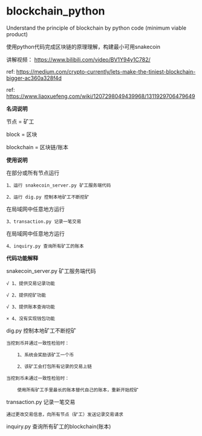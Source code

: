 # blockchain_python
Understand the principle of blockchain by python code (minimum viable product)

使用python代码完成区块链的原理理解，构建最小可用snakecoin

讲解视频： https://www.bilibili.com/video/BV1Y94y1C782/

ref: https://medium.com/crypto-currently/lets-make-the-tiniest-blockchain-bigger-ac360a328f4d

ref: https://www.liaoxuefeng.com/wiki/1207298049439968/1311929706479649


**名词说明**

节点 = 矿工

block = 区块

blockchain = 区块链/账本

**使用说明**

在部分或所有节点运行

    1、运行 snakecoin_server.py 矿工服务端代码
    
    2、运行 dig.py 控制本地矿工不断挖矿
    
在局域网中任意地方运行

    3、transaction.py 记录一笔交易
    
在局域网中任意地方运行

    4、inquiry.py 查询所有矿工的账本

**代码功能解释**

snakecoin_server.py 矿工服务端代码

    √ 1、提供交易记录功能

    √ 2、提供挖矿功能

    √ 3、提供账本查询功能

    × 4、没有实现钱包功能

dig.py 控制本地矿工不断挖矿

    当挖到币并通过一致性检验时：

        1、系统会奖励该矿工一个币
    
        2、该矿工会打包所有记录的交易上链
    
    当挖到币未通过一致性检验时：

        使用所有矿工手里最长的账本替代自己的账本，重新开始挖矿

transaction.py 记录一笔交易

    通过更改交易信息，向所有节点（矿工）发送记录交易请求

inquiry.py  查询所有矿工的blockchain(账本)
